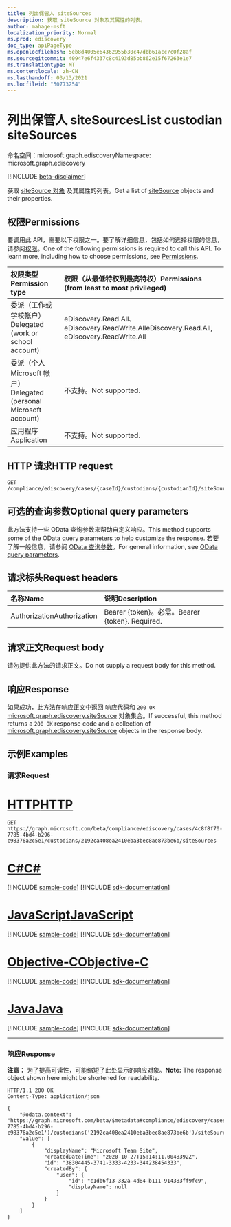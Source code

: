 ```yaml
---
title: 列出保管人 siteSources
description: 获取 siteSource 对象及其属性的列表。
author: mahage-msft
localization_priority: Normal
ms.prod: ediscovery
doc_type: apiPageType
ms.openlocfilehash: 5eb8d4005e64362955b30c47dbb61acc7c0f28af
ms.sourcegitcommit: 40947e6f4337c8c4193d85bb862e15f67263e1e7
ms.translationtype: MT
ms.contentlocale: zh-CN
ms.lasthandoff: 03/13/2021
ms.locfileid: "50773254"
---
```

# <a name="list-custodian-sitesources"></a><span data-ttu-id="3cb3c-103">列出保管人 siteSources</span><span class="sxs-lookup"><span data-stu-id="3cb3c-103">List custodian siteSources</span></span>

<span data-ttu-id="3cb3c-104">命名空间：microsoft.graph.ediscovery</span><span class="sxs-lookup"><span data-stu-id="3cb3c-104">Namespace: microsoft.graph.ediscovery</span></span>

[!INCLUDE [beta-disclaimer](../../includes/beta-disclaimer.md)]

<span data-ttu-id="3cb3c-105">获取 [siteSource 对象](../resources/ediscovery-sitesource.md) 及其属性的列表。</span><span class="sxs-lookup"><span data-stu-id="3cb3c-105">Get a list of [siteSource](../resources/ediscovery-sitesource.md) objects and their properties.</span></span>

## <a name="permissions"></a><span data-ttu-id="3cb3c-106">权限</span><span class="sxs-lookup"><span data-stu-id="3cb3c-106">Permissions</span></span>

<span data-ttu-id="3cb3c-p101">要调用此 API，需要以下权限之一。要了解详细信息，包括如何选择权限的信息，请参阅[权限](/graph/permissions-reference)。</span><span class="sxs-lookup"><span data-stu-id="3cb3c-p101">One of the following permissions is required to call this API. To learn more, including how to choose permissions, see [Permissions](/graph/permissions-reference).</span></span>

|<span data-ttu-id="3cb3c-109">权限类型</span><span class="sxs-lookup"><span data-stu-id="3cb3c-109">Permission type</span></span>|<span data-ttu-id="3cb3c-110">权限（从最低特权到最高特权）</span><span class="sxs-lookup"><span data-stu-id="3cb3c-110">Permissions (from least to most privileged)</span></span>|
|:---|:---|
|<span data-ttu-id="3cb3c-111">委派（工作或学校帐户）</span><span class="sxs-lookup"><span data-stu-id="3cb3c-111">Delegated (work or school account)</span></span>|<span data-ttu-id="3cb3c-112">eDiscovery.Read.All、eDiscovery.ReadWrite.All</span><span class="sxs-lookup"><span data-stu-id="3cb3c-112">eDiscovery.Read.All, eDiscovery.ReadWrite.All</span></span>|
|<span data-ttu-id="3cb3c-113">委派（个人 Microsoft 帐户）</span><span class="sxs-lookup"><span data-stu-id="3cb3c-113">Delegated (personal Microsoft account)</span></span>|<span data-ttu-id="3cb3c-114">不支持。</span><span class="sxs-lookup"><span data-stu-id="3cb3c-114">Not supported.</span></span>|
|<span data-ttu-id="3cb3c-115">应用程序</span><span class="sxs-lookup"><span data-stu-id="3cb3c-115">Application</span></span>|<span data-ttu-id="3cb3c-116">不支持。</span><span class="sxs-lookup"><span data-stu-id="3cb3c-116">Not supported.</span></span>|

## <a name="http-request"></a><span data-ttu-id="3cb3c-117">HTTP 请求</span><span class="sxs-lookup"><span data-stu-id="3cb3c-117">HTTP request</span></span>

<!-- {
  "blockType": "ignored"
}
-->

``` http
GET /compliance/ediscovery/cases/{caseId}/custodians/{custodianId}/siteSources
```

## <a name="optional-query-parameters"></a><span data-ttu-id="3cb3c-118">可选的查询参数</span><span class="sxs-lookup"><span data-stu-id="3cb3c-118">Optional query parameters</span></span>

<span data-ttu-id="3cb3c-119">此方法支持一些 OData 查询参数来帮助自定义响应。</span><span class="sxs-lookup"><span data-stu-id="3cb3c-119">This method supports some of the OData query parameters to help customize the response.</span></span> <span data-ttu-id="3cb3c-120">若要了解一般信息，请参阅 [OData 查询参数](/graph/query-parameters)。</span><span class="sxs-lookup"><span data-stu-id="3cb3c-120">For general information, see [OData query parameters](/graph/query-parameters).</span></span>

## <a name="request-headers"></a><span data-ttu-id="3cb3c-121">请求标头</span><span class="sxs-lookup"><span data-stu-id="3cb3c-121">Request headers</span></span>

|<span data-ttu-id="3cb3c-122">名称</span><span class="sxs-lookup"><span data-stu-id="3cb3c-122">Name</span></span>|<span data-ttu-id="3cb3c-123">说明</span><span class="sxs-lookup"><span data-stu-id="3cb3c-123">Description</span></span>|
|:---|:---|
|<span data-ttu-id="3cb3c-124">Authorization</span><span class="sxs-lookup"><span data-stu-id="3cb3c-124">Authorization</span></span>|<span data-ttu-id="3cb3c-p103">Bearer {token}。必需。</span><span class="sxs-lookup"><span data-stu-id="3cb3c-p103">Bearer {token}. Required.</span></span>|

## <a name="request-body"></a><span data-ttu-id="3cb3c-127">请求正文</span><span class="sxs-lookup"><span data-stu-id="3cb3c-127">Request body</span></span>

<span data-ttu-id="3cb3c-128">请勿提供此方法的请求正文。</span><span class="sxs-lookup"><span data-stu-id="3cb3c-128">Do not supply a request body for this method.</span></span>

## <a name="response"></a><span data-ttu-id="3cb3c-129">响应</span><span class="sxs-lookup"><span data-stu-id="3cb3c-129">Response</span></span>

<span data-ttu-id="3cb3c-130">如果成功，此方法在响应正文中返回 响应代码和 `200 OK` [microsoft.graph.ediscovery.siteSource](../resources/ediscovery-sitesource.md) 对象集合。</span><span class="sxs-lookup"><span data-stu-id="3cb3c-130">If successful, this method returns a `200 OK` response code and a collection of [microsoft.graph.ediscovery.siteSource](../resources/ediscovery-sitesource.md) objects in the response body.</span></span>

## <a name="examples"></a><span data-ttu-id="3cb3c-131">示例</span><span class="sxs-lookup"><span data-stu-id="3cb3c-131">Examples</span></span>

### <a name="request"></a><span data-ttu-id="3cb3c-132">请求</span><span class="sxs-lookup"><span data-stu-id="3cb3c-132">Request</span></span>


# <a name="http"></a>[<span data-ttu-id="3cb3c-133">HTTP</span><span class="sxs-lookup"><span data-stu-id="3cb3c-133">HTTP</span></span>](#tab/http)
<!-- {
  "blockType": "request",
  "name": "get_sitesource"
}
-->

``` http
GET https://graph.microsoft.com/beta/compliance/ediscovery/cases/4c8f8f70-7785-4bd4-b296-c98376a2c5e1/custodians/2192ca408ea2410eba3bec8ae873be6b/siteSources
```
# <a name="c"></a>[<span data-ttu-id="3cb3c-134">C#</span><span class="sxs-lookup"><span data-stu-id="3cb3c-134">C#</span></span>](#tab/csharp)
[!INCLUDE [sample-code](../includes/snippets/csharp/get-sitesource-csharp-snippets.md)]
[!INCLUDE [sdk-documentation](../includes/snippets/snippets-sdk-documentation-link.md)]

# <a name="javascript"></a>[<span data-ttu-id="3cb3c-135">JavaScript</span><span class="sxs-lookup"><span data-stu-id="3cb3c-135">JavaScript</span></span>](#tab/javascript)
[!INCLUDE [sample-code](../includes/snippets/javascript/get-sitesource-javascript-snippets.md)]
[!INCLUDE [sdk-documentation](../includes/snippets/snippets-sdk-documentation-link.md)]

# <a name="objective-c"></a>[<span data-ttu-id="3cb3c-136">Objective-C</span><span class="sxs-lookup"><span data-stu-id="3cb3c-136">Objective-C</span></span>](#tab/objc)
[!INCLUDE [sample-code](../includes/snippets/objc/get-sitesource-objc-snippets.md)]
[!INCLUDE [sdk-documentation](../includes/snippets/snippets-sdk-documentation-link.md)]

# <a name="java"></a>[<span data-ttu-id="3cb3c-137">Java</span><span class="sxs-lookup"><span data-stu-id="3cb3c-137">Java</span></span>](#tab/java)
[!INCLUDE [sample-code](../includes/snippets/java/get-sitesource-java-snippets.md)]
[!INCLUDE [sdk-documentation](../includes/snippets/snippets-sdk-documentation-link.md)]

---


### <a name="response"></a><span data-ttu-id="3cb3c-138">响应</span><span class="sxs-lookup"><span data-stu-id="3cb3c-138">Response</span></span>

<span data-ttu-id="3cb3c-139">**注意：** 为了提高可读性，可能缩短了此处显示的响应对象。</span><span class="sxs-lookup"><span data-stu-id="3cb3c-139">**Note:** The response object shown here might be shortened for readability.</span></span>
<!-- {
  "blockType": "response",
  "truncated": true,
  "@odata.type": "Collection(microsoft.graph.ediscovery.siteSource)"
}
-->

``` http
HTTP/1.1 200 OK
Content-Type: application/json

{
    "@odata.context": "https://graph.microsoft.com/beta/$metadata#compliance/ediscovery/cases('4c8f8f70-7785-4bd4-b296-c98376a2c5e1')/custodians('2192ca408ea2410eba3bec8ae873be6b')/siteSources",
    "value": [
        {
            "displayName": "Microsoft Team Site",
            "createdDateTime": "2020-10-27T15:14:11.0048392Z",
            "id": "38304445-3741-3333-4233-344238454333",
            "createdBy": {
                "user": {
                    "id": "c1db6f13-332a-4d84-b111-914383ff9fc9",
                    "displayName": null
                }
            }
        }
    ]
}
```
